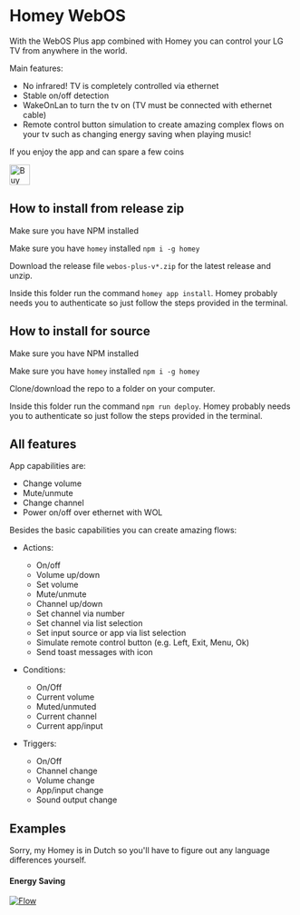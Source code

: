 # Homey WebOS
With the WebOS Plus app combined with Homey you can control your LG TV from anywhere in the world.

Main features:
- No infrared! TV is completely controlled via ethernet
- Stable on/off detection
- WakeOnLan to turn the tv on (TV must be connected with ethernet cable)
- Remote control button simulation to create amazing complex flows on your tv such as changing energy saving when playing music!

If you enjoy the app and can spare a few coins

<a href='https://ko-fi.com/N4N51GBG5' target='_blank'><img height='36' style='border:0px;height:36px;' src='https://az743702.vo.msecnd.net/cdn/kofi4.png?v=2' border='0' alt='Buy Me a Coffee at ko-fi.com' /></a>

## How to install from release zip

Make sure you have NPM installed

Make sure you have `homey` installed `npm i -g homey`

Download the release file `webos-plus-v*.zip` for the latest release and unzip.

Inside this folder run the command `homey app install`. Homey probably needs you to authenticate so just follow the steps provided in the terminal.


## How to install for source

Make sure you have NPM installed

Make sure you have `homey` installed `npm i -g homey`

Clone/download the repo to a folder on your computer.

Inside this folder run the command `npm run deploy`. Homey probably needs you to authenticate so just follow the steps provided in the terminal.

## All features

App capabilities are:
- Change volume
- Mute/unmute
- Change channel
- Power on/off over ethernet with WOL

Besides the basic capabilities you can create amazing flows:
* Actions:
  - On/off
  - Volume up/down
  - Set volume
  - Mute/unmute
  - Channel up/down
  - Set channel via number
  - Set channel via list selection
  - Set input source or app via list selection
  - Simulate remote control button (e.g. Left, Exit, Menu, Ok)
  - Send toast messages with icon

* Conditions:
  - On/Off
  - Current volume
  - Muted/unmuted
  - Current channel
  - Current app/input

* Triggers:
  - On/Off
  - Channel change
  - Volume change
  - App/input change
  - Sound output change

## Examples

Sorry, my Homey is in Dutch so you'll have to figure out any language differences yourself.

#### Energy Saving
[![Flow](https://flow-api.athom.com/api/flow/LvfkP1/image)](https://homey.app/f/LvfkP1/)






